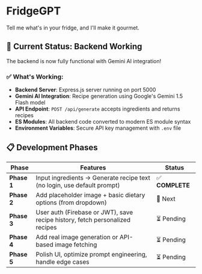 # FridgeGPT

Tell me what's in your fridge, and I'll make it gourmet.

## 🚀 Current Status: Backend Working

The backend is now fully functional with Gemini AI integration!

### ✅ What's Working:
- **Backend Server**: Express.js server running on port 5000
- **Gemini AI Integration**: Recipe generation using Google's Gemini 1.5 Flash model
- **API Endpoint**: `POST /api/generate` accepts ingredients and returns recipes
- **ES Modules**: All backend code converted to modern ES module syntax
- **Environment Variables**: Secure API key management with `.env` file


## 📋 Development Phases

| Phase       | Features                                                                     | Status |
| ----------- | ---------------------------------------------------------------------------- | ------ |
| **Phase 1** | Input ingredients → Generate recipe text (no login, use default prompt)      | ✅ **COMPLETE** |
| **Phase 2** | Add placeholder image + basic dietary options (from dropdown)                | 🔄 Next |
| **Phase 3** | User auth (Firebase or JWT), save recipe history, fetch personalized recipes | ⏳ Pending |
| **Phase 4** | Add real image generation or API-based image fetching                        | ⏳ Pending |
| **Phase 5** | Polish UI, optimize prompt engineering, handle edge cases                    | ⏳ Pending |
